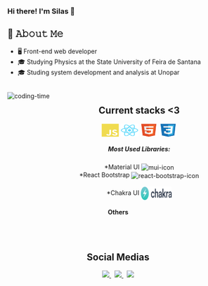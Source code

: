 ### Hi there! I'm Silas 👋

## :book: 𝙰𝚋𝚘𝚞𝚝 𝙼𝚎
- 🖥 Front-end web developer
- 🎓 Studying Physics at the State University of Feira de Santana 
- 🎓 Studing system development and analysis at Unopar


<div  align="center"> 
  <div style="display: inline_block"><br>
    <img align="left" height="250" alt="coding-time" src="code.gif">
    <h2 align="center">Current stacks <3</h2>
    <img align="center" height="30" width="40" alt="js-icon"  src="https://raw.githubusercontent.com/devicons/devicon/master/icons/javascript/javascript-plain.svg">
      <img align="center" height="30" width="40" alt="react-icon" src="https://raw.githubusercontent.com/devicons/devicon/master/icons/react/react-original.svg">
      <img align="center" height="30" width="40" alt="html-icon" src="https://raw.githubusercontent.com/devicons/devicon/master/icons/html5/html5-original.svg">
      <img align="center" height="30" width="40" alt="css-icon" src="https://raw.githubusercontent.com/devicons/devicon/master/icons/css3/css3-original.svg">
      
  </div>
    
##### Most Used Libraries: 
 *Material UI <img align="center" height="40" width="40" alt="mui-icon"  src="https://mui.com/static/logo.png"> </br>
 *React Bootstrap <img align="center" height="30" width="30" alt="react-bootstrap-icon"  src="https://avatars.githubusercontent.com/u/6853419?s=200&v=4"></br></br>
 *Chakra UI <img align="center" height="30" width="70" alt="chakra-icon"  src="https://raw.githubusercontent.com/chakra-ui/chakra-ui/main/media/logo-colored@2x.png"> </br>
#### Others
</br></br>
  
  <h2 align="center">Social Medias</h2>
    <a href = "mailto: silas.paixao873@gmail.com">
      <img width="30" src="https://encrypted-tbn0.gstatic.com/images?q=tbn:ANd9GcTq3Io3fBSQ4UAlvkjbqlXy2Q3ldKt4z-Rz9tWg3o9OsQ&s">
    </a>&nbsp;
    <a href = "https://www.linkedin.com/in/silas-paix%C3%A3o-8a2a85205/">
      <img width="50" src="https://blog.waalaxy.com/wp-content/uploads/2021/01/Linkedin-Logo-2048x1280.png">
    </a>&nbsp;
    <a href = "https://www.instagram.com/silas.paixa0/">
      <img width="25" src="https://cdn-icons-png.flaticon.com/512/2111/2111463.png">
    </a>
</div>
